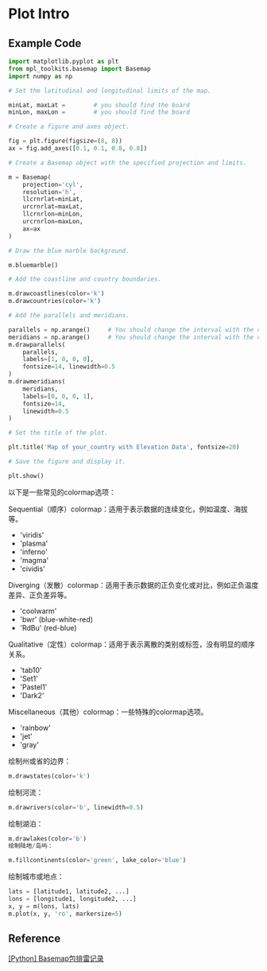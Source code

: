 # Plot Intro

## Example Code
```py
import matplotlib.pyplot as plt
from mpl_toolkits.basemap import Basemap
import numpy as np

# Set the latitudinal and longitudinal limits of the map.

minLat, maxLat =        # you should find the board
minLon, maxLon =        # you should find the board

# Create a figure and axes object.

fig = plt.figure(figsize=(8, 8))
ax = fig.add_axes([0.1, 0.1, 0.8, 0.8])

# Create a Basemap object with the specified projection and limits.

m = Basemap(
    projection='cyl',
    resolution='h',
    llcrnrlat=minLat,
    urcrnrlat=maxLat,
    llcrnrlon=minLon,
    urcrnrlon=maxLon,
    ax=ax
)

# Draw the blue marble background.

m.bluemarble()

# Add the coastline and country boundaries.

m.drawcoastlines(color='k')
m.drawcountries(color='k')

# Add the parallels and meridians.

parallels = np.arange()     # You should change the interval with the country
meridians = np.arange()     # You should change the interval with the country
m.drawparallels(
    parallels, 
    labels=[1, 0, 0, 0], 
    fontsize=14, linewidth=0.5
)
m.drawmeridians(
    meridians, 
    labels=[0, 0, 0, 1], 
    fontsize=14, 
    linewidth=0.5
)

# Set the title of the plot.

plt.title('Map of your_country with Elevation Data', fontsize=20)

# Save the figure and display it.

plt.show()
```

以下是一些常见的colormap选项：

Sequential（顺序）colormap：适用于表示数据的连续变化，例如温度、海拔等。
- 'viridis'
- 'plasma'
- 'inferno'
- 'magma'
- 'cividis'

Diverging（发散）colormap：适用于表示数据的正负变化或对比，例如正负温度差异、正负差异等。
- 'coolwarm'
- 'bwr' (blue-white-red)
- 'RdBu' (red-blue)
  
Qualitative（定性）colormap：适用于表示离散的类别或标签，没有明显的顺序关系。
- 'tab10'
- 'Set1'
- 'Pastel1'
- 'Dark2'
  
Miscellaneous（其他）colormap：一些特殊的colormap选项。
- 'rainbow'
- 'jet'
- 'gray'

绘制州或省的边界：
```py
m.drawstates(color='k')
```
绘制河流：
```py
m.drawrivers(color='b', linewidth=0.5)
```
绘制湖泊：
```py
m.drawlakes(color='b')
绘制陆地/岛屿：
```
```py
m.fillcontinents(color='green', lake_color='blue')
```
绘制城市或地点：
```py
lats = [latitude1, latitude2, ...]
lons = [longitude1, longitude2, ...]
x, y = m(lons, lats)
m.plot(x, y, 'ro', markersize=5)
```

## Reference
[[Python] Basemap包排雷记录](https://blog.csdn.net/sinat_18665801/article/details/82356988)